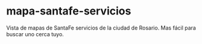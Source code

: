 # mapa-santafe-servicios
Vista de mapas de SantaFe servicios de la ciudad de Rosario. Mas fácil para buscar uno cerca tuyo.
